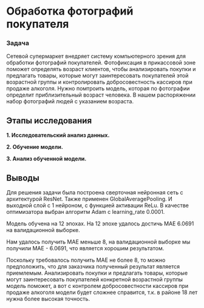 # Обработка фотографий покупателя

### Задача
Сетевой супермаркет внедряет систему компьютерного зрения для обработки фотографий покупателей. Фотофиксация в прикассовой зоне поможет определять возраст клиентов, чтобы анализировать покупки и предлагать товары, которые могут заинтересовать покупателей этой возрастной группы и контролировать добросовестность кассиров при продаже алкоголя. Нужно помтроить модель, которая по фотографии определит приблизительный возраст человека. В нашем распоряжении набор фотографий людей с указанием возраста.
   
## Этапы исследования
**1. Исследовательский анализ данных.**

**2. Обучение модели.**

**3. Анализ обученной модели.**

## Выводы
Для решения задачи была построена сверточная нейронная сеть с архитектурой ResNet. Также применен GlobalAveragePooling. И выходной слой с 1 нейроном, с функцией активации ReLu. В качестве оптимизатора выбран алгоритм Adam с learning_rate 0.0001.

Модель обучена на 12 эпохах. На 12 эпохе удалось достичь MAE 6.0691 на валидационной выборке.

Нам удалось получить MAE меньше 8, на валидационной выборке мы получили MAE - 6.0691, что является хорошим результатом.

Поскольку требовалось получить MAE не более 8, то можно предположить, что для заказчика полученный результат является приемлемым. Анализировать покупки и предлагать товары, которые могут заинтересовать покупателей конкретной возрастной группы модель поможет, а вот с контролем добросовестности кассиров при продаже алкоголя модели будет сложнее справится, т.к. в районе 18 лет нужна более высокая точность.
